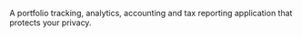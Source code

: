 A portfolio tracking, analytics, accounting and tax reporting application that protects your privacy.